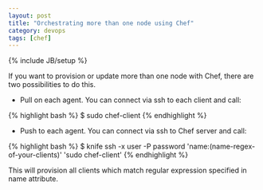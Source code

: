 ```yaml
---
layout: post
title: "Orchestrating more than one node using Chef"
category: devops
tags: [chef]
---
```

{% include JB/setup %}

If you want to provision or update more than one node with Chef, there are two possibilities to do this.

- Pull on each agent. You can connect via ssh to each client and call:

{% highlight bash %}
$ sudo chef-client
{% endhighlight %}

- Push to each agent. You can connect via ssh to Chef server and call:

{% highlight bash %}
$ knife ssh -x user -P password 'name:(name-regex-of-your-clients)' 'sudo chef-client'
{% endhighlight %}

This will provision all clients which match regular expression specified in name attribute.
